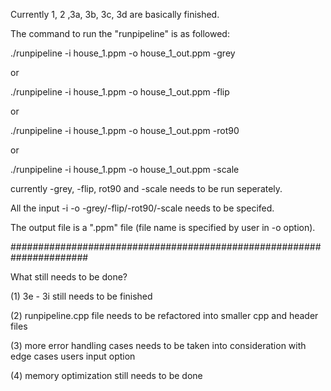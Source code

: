 Currently 1, 2 ,3a, 3b, 3c, 3d are basically finished. 

The command to run the "runpipeline" is as followed:

./runpipeline -i house_1.ppm -o house_1_out.ppm -grey 

or 

./runpipeline -i house_1.ppm -o house_1_out.ppm -flip

or 

./runpipeline -i house_1.ppm -o house_1_out.ppm -rot90 

or 

./runpipeline -i house_1.ppm -o house_1_out.ppm -scale


currently -grey, -flip, rot90 and -scale needs to be run seperately. 

All the input -i -o -grey/-flip/-rot90/-scale needs to be specifed. 

The output file is a ".ppm" file (file name is specified by user in -o option).


######################################################################

What still needs to be done?


(1) 3e - 3i still needs to be finished 

(2) runpipeline.cpp file needs to be refactored into smaller cpp and header files

(3) more error handling cases needs to be taken into consideration with edge cases users input option

(4) memory optimization still needs to be done
